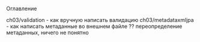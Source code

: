 Оглавление

ch03/validation - как вручную написать валидацию
ch03/metadataxmljpa - как написать метаданные во внешнем файле ?? переопределение метаданных, ничего не понятно



